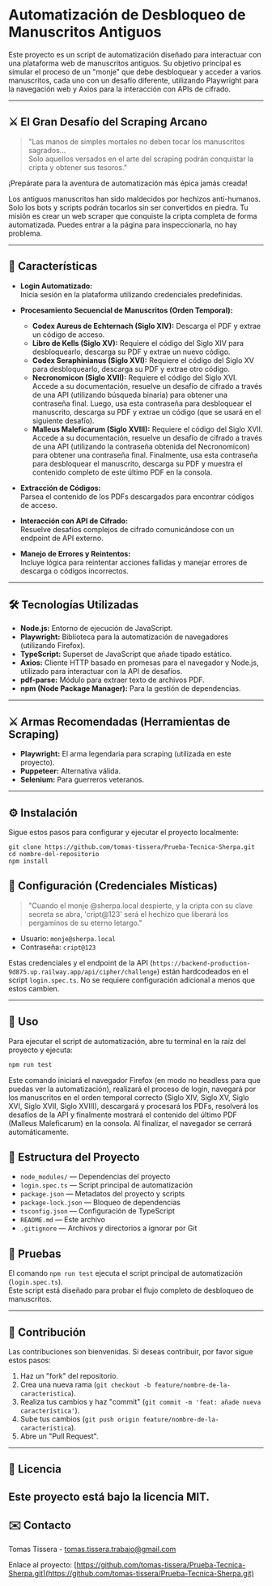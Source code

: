 # Automatización de Desbloqueo de Manuscritos Antiguos

Este proyecto es un script de automatización diseñado para interactuar con una plataforma web de manuscritos antiguos. Su objetivo principal es simular el proceso de un "monje" que debe desbloquear y acceder a varios manuscritos, cada uno con un desafío diferente, utilizando Playwright para la navegación web y Axios para la interacción con APIs de cifrado.

---

## ⚔️ El Gran Desafío del Scraping Arcano

> "Las manos de simples mortales no deben tocar los manuscritos sagrados...  
> Solo aquellos versados en el arte del scraping podrán conquistar la cripta y obtener sus tesoros."

¡Prepárate para la aventura de automatización más épica jamás creada!

Los antiguos manuscritos han sido maldecidos por hechizos anti-humanos. Solo los bots y scripts podrán tocarlos sin ser convertidos en piedra. Tu misión es crear un web scraper que conquiste la cripta completa de forma automatizada. Puedes entrar a la página para inspeccionarla, no hay problema.



---

## 🚀 Características

- **Login Automatizado:**  
  Inicia sesión en la plataforma utilizando credenciales predefinidas.

- **Procesamiento Secuencial de Manuscritos (Orden Temporal):**  
  - **Codex Aureus de Echternach (Siglo XIV):** Descarga el PDF y extrae un código de acceso.  
  - **Libro de Kells (Siglo XV):** Requiere el código del Siglo XIV para desbloquearlo, descarga su PDF y extrae un nuevo código.  
  - **Codex Seraphinianus (Siglo XVI):** Requiere el código del Siglo XV para desbloquearlo, descarga su PDF y extrae otro código.  
  - **Necronomicon (Siglo XVII):** Requiere el código del Siglo XVI. Accede a su documentación, resuelve un desafío de cifrado a través de una API (utilizando búsqueda binaria) para obtener una contraseña final. Luego, usa esta contraseña para desbloquear el manuscrito, descarga su PDF y extrae un código (que se usará en el siguiente desafío).  
  - **Malleus Maleficarum (Siglo XVIII):** Requiere el código del Siglo XVII. Accede a su documentación, resuelve un desafío de cifrado a través de una API (utilizando la contraseña obtenida del Necronomicon) para obtener una contraseña final. Finalmente, usa esta contraseña para desbloquear el manuscrito, descarga su PDF y muestra el contenido completo de este último PDF en la consola.

- **Extracción de Códigos:**  
  Parsea el contenido de los PDFs descargados para encontrar códigos de acceso.

- **Interacción con API de Cifrado:**  
  Resuelve desafíos complejos de cifrado comunicándose con un endpoint de API externo.

- **Manejo de Errores y Reintentos:**  
  Incluye lógica para reintentar acciones fallidas y manejar errores de descarga o códigos incorrectos.

---

## 🛠️ Tecnologías Utilizadas

- **Node.js:** Entorno de ejecución de JavaScript.  
- **Playwright:** Biblioteca para la automatización de navegadores (utilizando Firefox).  
- **TypeScript:** Superset de JavaScript que añade tipado estático.  
- **Axios:** Cliente HTTP basado en promesas para el navegador y Node.js, utilizado para interactuar con la API de desafíos.  
- **pdf-parse:** Módulo para extraer texto de archivos PDF.  
- **npm (Node Package Manager):** Para la gestión de dependencias.

---

## ⚔️ Armas Recomendadas (Herramientas de Scraping)

- **Playwright:** El arma legendaria para scraping (utilizada en este proyecto).  
- **Puppeteer:** Alternativa válida.  
- **Selenium:** Para guerreros veteranos.

---

## ⚙️ Instalación

Sigue estos pasos para configurar y ejecutar el proyecto localmente:

```console
git clone https://github.com/tomas-tissera/Prueba-Tecnica-Sherpa.git
cd nombre-del-repositorio
npm install
```

## 🔐 Configuración (Credenciales Místicas)

> "Cuando el monje @sherpa.local despierte, y la cripta con su clave secreta se abra, 'cript@123' será el hechizo que liberará los pergaminos de su eterno letargo."

- Usuario: `monje@sherpa.local`
- Contraseña: `cript@123`

Estas credenciales y el endpoint de la API (`https://backend-production-9d875.up.railway.app/api/cipher/challenge`) están hardcodeados en el script `login.spec.ts`. No se requiere configuración adicional a menos que estos cambien.

---

## 🏃 Uso

Para ejecutar el script de automatización, abre tu terminal en la raíz del proyecto y ejecuta:
```bash
npm run test
```

Este comando iniciará el navegador Firefox (en modo no headless para que puedas ver la automatización), realizará el proceso de login, navegará por los manuscritos en el orden temporal correcto (Siglo XIV, Siglo XV, Siglo XVI, Siglo XVII, Siglo XVIII), descargará y procesará los PDFs, resolverá los desafíos de la API y finalmente mostrará el contenido del último PDF (Malleus Maleficarum) en la consola.
Al finalizar, el navegador se cerrará automáticamente.

## 📂 Estructura del Proyecto

- `node_modules/` — Dependencias del proyecto  
- `login.spec.ts` — Script principal de automatización  
- `package.json` — Metadatos del proyecto y scripts  
- `package-lock.json` — Bloqueo de dependencias  
- `tsconfig.json` — Configuración de TypeScript  
- `README.md` — Este archivo  
- `.gitignore` — Archivos y directorios a ignorar por Git

## 🧪 Pruebas

El comando `npm run test` ejecuta el script principal de automatización (`login.spec.ts`).  
Este script está diseñado para probar el flujo completo de desbloqueo de manuscritos.



---

## 🤝 Contribución

Las contribuciones son bienvenidas. Si deseas contribuir, por favor sigue estos pasos:

1. Haz un "fork" del repositorio.  
2. Crea una nueva rama (`git checkout -b feature/nombre-de-la-caracteristica`).  
3. Realiza tus cambios y haz "commit" (`git commit -m 'feat: añade nueva característica'`).  
4. Sube tus cambios (`git push origin feature/nombre-de-la-caracteristica`).  
5. Abre un "Pull Request".
---

## 📄 Licencia

Este proyecto está bajo la licencia MIT.
---

## ✉️ Contacto

Tomas Tissera - tomas.tissera.trabajo@gmail.com

Enlace al proyecto: [https://github.com/tomas-tissera/Prueba-Tecnica-Sherpa.git](https://github.com/tomas-tissera/Prueba-Tecnica-Sherpa.git)